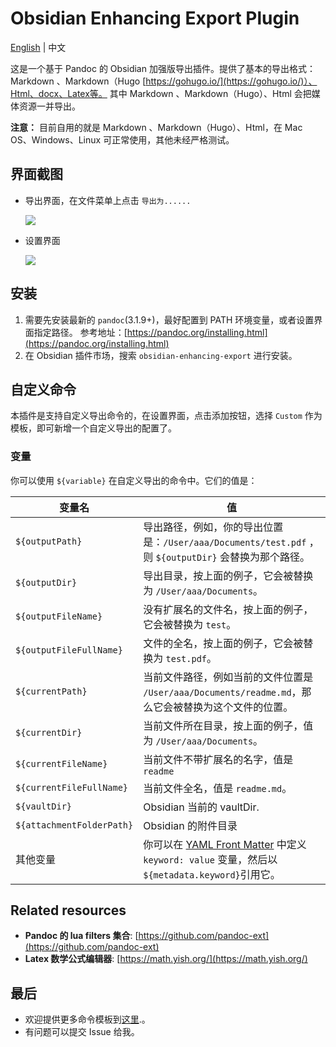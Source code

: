 # Obsidian Enhancing Export Plugin

[English](https://github.com/mokeyish/obsidian-enhancing-export/blob/master/README.md) | 中文

这是一个基于 Pandoc 的 Obsidian 加强版导出插件。提供了基本的导出格式：Markdown 、Markdown（Hugo [https://gohugo.io/](https://gohugo.io/)）、Html、docx、Latex等。
其中 Markdown 、Markdown（Hugo）、Html 会把媒体资源一并导出。

**注意：** 目前自用的就是 Markdown 、Markdown（Hugo）、Html，在 Mac OS、Windows、Linux 可正常使用，其他未经严格测试。

## 界面截图
- 导出界面，在文件菜单上点击 `导出为......`
  
   ![](https://raw.githubusercontent.com/mokeyish/obsidian-enhancing-export/master/screenshot/exportview_zh-CN.png)
- 设置界面
  
   ![](https://raw.githubusercontent.com/mokeyish/obsidian-enhancing-export/master/screenshot/settingview_zh-CN.png)

## 安装
1. 需要先安装最新的 `pandoc`(3.1.9+)，最好配置到 PATH 环境变量，或者设置界面指定路径。
   参考地址：[https://pandoc.org/installing.html](https://pandoc.org/installing.html)
2. 在 Obsidian 插件市场，搜索 `obsidian-enhancing-export` 进行安装。

## 自定义命令

本插件是支持自定义导出命令的，在设置界面，点击添加按钮，选择 `Custom` 作为模板，即可新增一个自定义导出的配置了。

### 变量
你可以使用 `${variable}` 在自定义导出的命令中。它们的值是：

| 变量名 | 值 |
| -- | -- |
| `${outputPath}` |导出路径，例如，你的导出位置是：`/User/aaa/Documents/test.pdf` ，则 `${outputDir}` 会替换为那个路径。|
| `${outputDir}` | 导出目录，按上面的例子，它会被替换为 `/User/aaa/Documents`。 |
| `${outputFileName}` | 没有扩展名的文件名，按上面的例子，它会被替换为 `test`。 |
| `${outputFileFullName}` | 文件的全名，按上面的例子，它会被替换为 `test.pdf`。 |
| `${currentPath}` | 当前文件路径，例如当前的文件位置是 `/User/aaa/Documents/readme.md`，那么它会被替换为这个文件的位置。 |
| `${currentDir}` | 当前文件所在目录，按上面的例子，值为  `/User/aaa/Documents`。 |
| `${currentFileName}` | 当前文件不带扩展名的名字，值是 `readme` |
| `${currentFileFullName}` | 当前文件全名，值是 `readme.md`。 |
| `${vaultDir}`            | Obsidian 当前的 vaultDir.        |
| `${attachmentFolderPath}`| Obsidian 的附件目录 |
| 其他变量 | 你可以在 [YAML Front Matter](https://jekyllrb.com/docs/front-matter/) 中定义 `keyword: value` 变量，然后以 `${metadata.keyword}`引用它。 |

## Related resources

- **Pandoc 的 lua filters 集合**: [https://github.com/pandoc-ext](https://github.com/pandoc-ext) 
- **Latex 数学公式编辑器**: [https://math.yish.org/](https://math.yish.org/)

## 最后

- 欢迎提供更多命令模板到[这里](src/export_templates.ts).。
- 有问题可以提交 Issue 给我。
